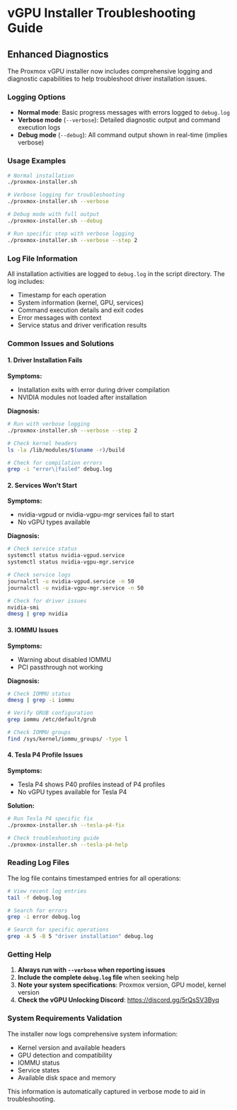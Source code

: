 # vGPU Installer Troubleshooting Guide

## Enhanced Diagnostics

The Proxmox vGPU installer now includes comprehensive logging and diagnostic capabilities to help troubleshoot driver installation issues.

### Logging Options

- **Normal mode**: Basic progress messages with errors logged to `debug.log`
- **Verbose mode** (`--verbose`): Detailed diagnostic output and command execution logs
- **Debug mode** (`--debug`): All command output shown in real-time (implies verbose)

### Usage Examples

```bash
# Normal installation
./proxmox-installer.sh

# Verbose logging for troubleshooting
./proxmox-installer.sh --verbose

# Debug mode with full output
./proxmox-installer.sh --debug

# Run specific step with verbose logging
./proxmox-installer.sh --verbose --step 2
```

### Log File Information

All installation activities are logged to `debug.log` in the script directory. The log includes:

- Timestamp for each operation
- System information (kernel, GPU, services)
- Command execution details and exit codes
- Error messages with context
- Service status and driver verification results

### Common Issues and Solutions

#### 1. Driver Installation Fails

**Symptoms:**
- Installation exits with error during driver compilation
- NVIDIA modules not loaded after installation

**Diagnosis:**
```bash
# Run with verbose logging
./proxmox-installer.sh --verbose --step 2

# Check kernel headers
ls -la /lib/modules/$(uname -r)/build

# Check for compilation errors
grep -i "error\|failed" debug.log
```

#### 2. Services Won't Start

**Symptoms:**
- nvidia-vgpud or nvidia-vgpu-mgr services fail to start
- No vGPU types available

**Diagnosis:**
```bash
# Check service status
systemctl status nvidia-vgpud.service
systemctl status nvidia-vgpu-mgr.service

# Check service logs
journalctl -u nvidia-vgpud.service -n 50
journalctl -u nvidia-vgpu-mgr.service -n 50

# Check for driver issues
nvidia-smi
dmesg | grep nvidia
```

#### 3. IOMMU Issues

**Symptoms:**
- Warning about disabled IOMMU
- PCI passthrough not working

**Diagnosis:**
```bash
# Check IOMMU status
dmesg | grep -i iommu

# Verify GRUB configuration
grep iommu /etc/default/grub

# Check IOMMU groups
find /sys/kernel/iommu_groups/ -type l
```

#### 4. Tesla P4 Profile Issues

**Symptoms:**
- Tesla P4 shows P40 profiles instead of P4 profiles
- No vGPU types available for Tesla P4

**Solution:**
```bash
# Run Tesla P4 specific fix
./proxmox-installer.sh --tesla-p4-fix

# Check troubleshooting guide
./proxmox-installer.sh --tesla-p4-help
```

### Reading Log Files

The log file contains timestamped entries for all operations:

```bash
# View recent log entries
tail -f debug.log

# Search for errors
grep -i error debug.log

# Search for specific operations
grep -A 5 -B 5 "driver installation" debug.log
```

### Getting Help

1. **Always run with `--verbose` when reporting issues**
2. **Include the complete `debug.log` file** when seeking help
3. **Note your system specifications**: Proxmox version, GPU model, kernel version
4. **Check the vGPU Unlocking Discord**: https://discord.gg/5rQsSV3Byq

### System Requirements Validation

The installer now logs comprehensive system information:

- Kernel version and available headers
- GPU detection and compatibility
- IOMMU status
- Service states
- Available disk space and memory

This information is automatically captured in verbose mode to aid in troubleshooting.